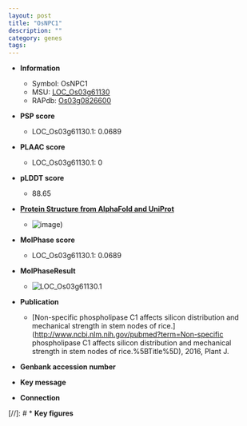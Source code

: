 ```yaml
---
layout: post
title: "OsNPC1"
description: ""
category: genes
tags: 
---
```


* **Information**  
    + Symbol: OsNPC1  
    + MSU: [LOC_Os03g61130](http://rice.plantbiology.msu.edu/cgi-bin/ORF_infopage.cgi?orf=LOC_Os03g61130)  
    + RAPdb: [Os03g0826600](http://rapdb.dna.affrc.go.jp/viewer/gbrowse_details/irgsp1?name=Os03g0826600)  

* **PSP score**  
    + LOC_Os03g61130.1: 0.0689 

* **PLAAC score**  
    + LOC_Os03g61130.1: 0 

* **pLDDT score**
    + 88.65

* **[Protein Structure from AlphaFold and UniProt](https://www.uniprot.org/uniprotkb/Q94GF2/entry#structure)**
    + ![image](https://ricepsp.github.io/images/Q9/AF-Q94GF2-F1.png))

* **MolPhase score**
    + LOC_Os03g61130.1: 0.0689

* **MolPhaseResult**
    + ![LOC_Os03g61130.1](https://ricepsp.github.io/pictures/LOC_Os03g/LOC_Os03g61130.1.png)

* **Publication**  
    + [Non-specific phospholipase C1 affects silicon distribution and mechanical strength in stem nodes of rice.](http://www.ncbi.nlm.nih.gov/pubmed?term=Non-specific phospholipase C1 affects silicon distribution and mechanical strength in stem nodes of rice.%5BTitle%5D), 2016, Plant J.

* **Genbank accession number**  

* **Key message**  

* **Connection**  

[//]: # * **Key figures**  


